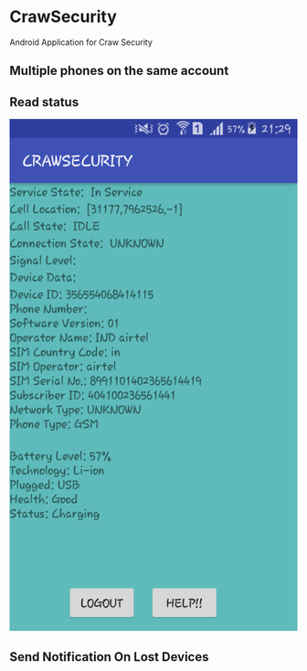 # CrawSecurity
Android Application for Craw Security

## Multiple phones on the same account

## Read status

![Alt Text](https://github.com/adriel1997/CrawSecurity/blob/master/Screenshot_2018-04-16-21-29-35.png)

## Send Notification On Lost Devices

